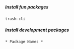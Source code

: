 ##### Install fun packages
```
trash-cli
```

##### Install development packages
```
* Package Names *
```
